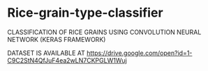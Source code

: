 # Rice-grain-type-classifier
CLASSIFICATION OF RICE GRAINS USING CONVOLUTION NEURAL NETWORK (KERAS FRAMEWORK)

DATASET IS AVAILABLE AT
https://drive.google.com/open?id=1-C9C2StN4QfJuF4ea2wLN7CKPGLW1Wuj
